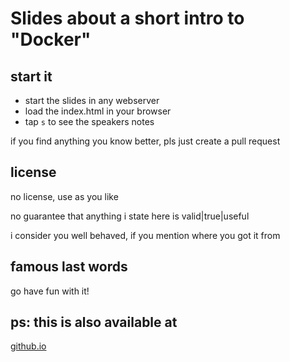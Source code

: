 # Slides about a short intro to "Docker"

## start it

- start the slides in any webserver
- load the index.html in your browser
- tap `s` to see the speakers notes

if you find anything you know better, pls just create a pull request

## license

no license, use as you like

no guarantee that anything i state here is valid|true|useful

i consider you well behaved, if you mention where you got it from

## famous last words

go have fun with it!

## ps: this is also available at

[github.io](https://github.io)
